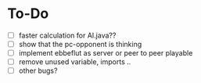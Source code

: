 # To-Do

- [ ] faster calculation for AI.java??
- [ ] show that the pc-opponent is thinking
- [ ] implement ebbeflut as server or peer to peer playable
- [ ] remove unused variable, imports ..
- [ ] other bugs?
